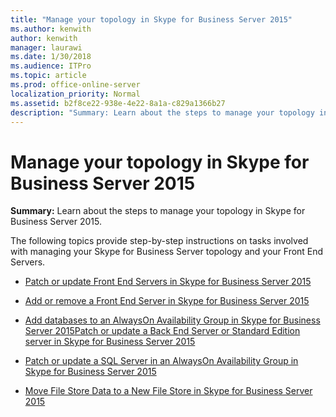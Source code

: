 ```yaml
---
title: "Manage your topology in Skype for Business Server 2015"
ms.author: kenwith
author: kenwith
manager: laurawi
ms.date: 1/30/2018
ms.audience: ITPro
ms.topic: article
ms.prod: office-online-server
localization_priority: Normal
ms.assetid: b2f8ce22-938e-4e22-8a1a-c829a1366b27
description: "Summary: Learn about the steps to manage your topology in Skype for Business Server 2015."
---
```


# Manage your topology in Skype for Business Server 2015
 
**Summary:** Learn about the steps to manage your topology in Skype for Business Server 2015.
  
The following topics provide step-by-step instructions on tasks involved with managing your Skype for Business Server topology and your Front End Servers.
  
- [Patch or update Front End Servers in Skype for Business Server 2015](patch-or-update-front-end-servers.md)
    
- [Add or remove a Front End Server in Skype for Business Server 2015](add-or-remove-a-front-end-server.md)
    
- [Add databases to an AlwaysOn Availability Group in Skype for Business Server 2015](add-databases.md)[Patch or update a Back End Server or Standard Edition server in Skype for Business Server 2015](patch-or-update-a-back-end-or-standard-edition-server.md)
    
- [Patch or update a SQL Server in an AlwaysOn Availability Group in Skype for Business Server 2015](patch-or-update-sql-server.md)
    
- [Move File Store Data to a New File Store in Skype for Business Server 2015](../../help-topics/help-topobld/move-file-store-data.md)
    

